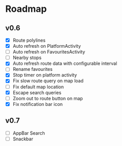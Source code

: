 Roadmap
=======

v0.6
----
- [x] Route polylines
- [x] Auto refresh on PlatformActivity
- [ ] Auto refresh on FavouritesActivity
- [ ] Nearby stops
- [x] Auto refresh route data with configurable interval
- [ ] Rename favourites
- [x] Stop timer on platform activity
- [x] Fix slow route query on map load
- [ ] Fix default map location
- [x] Escape search queries
- [ ] Zoom out to route button on map
- [x] Fix notification bar icon

v0.7
----
- [ ] AppBar Search
- [ ] Snackbar
